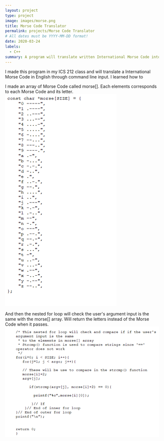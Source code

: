 ```yaml
---
layout: project
type: project
image: images/morse.png
title: Morse Code Translator
permalink: projects/Morse Code Translator
# All dates must be YYYY-MM-DD format!
date: 2020-03-24
labels:
  - C++
summary: A program will translate written International Morse Code into an English phrase.
---
```



I made this program in my ICS 212 class and will translate a International Morse Code in English through command line input. I learned how to 

I made an array of Morse Code called morse[]. Each elements corresponds to each Morse Code and its letter.
 <img class="ui medium right floated rounded image" src="../images/morse code array.png">
 
 
 
And then the nested for loop will check the user's argument input is the same with the morse[] array. Will return the letters instead of the Morse Code when it passes.
 <img class="ui medium right floated rounded image" src="../images/morse code loop.png">
 
 
 
